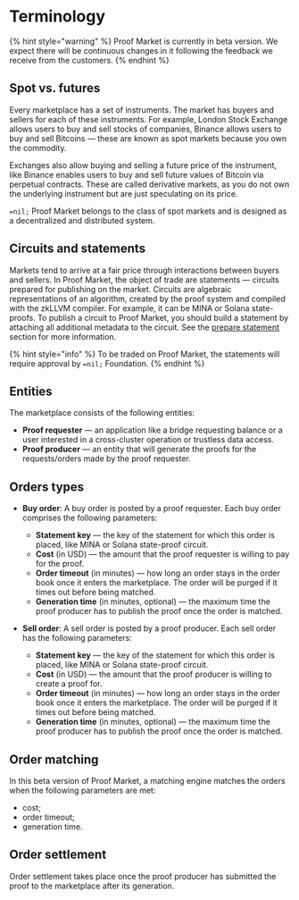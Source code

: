 # Terminology

{% hint style="warning" %}
Proof Market is currently in beta version.
We expect there will be continuous changes in it following the feedback we receive from the customers.
{% endhint %}

## Spot vs. futures

Every marketplace has a set of instruments.
The market has buyers and sellers for each of these instruments.
For example, London Stock Exchange allows users to buy and sell stocks of companies, Binance allows users
to buy and sell Bitcoins — these are known as spot markets because you own the commodity.

Exchanges also allow buying and selling a future price of the instrument, like Binance enables users
to buy and sell future values of Bitcoin via perpetual contracts.
These are called derivative markets, as you do not own the underlying instrument
but are just speculating on its price.

`=nil;` Proof Market belongs to the class of spot markets and is designed
as a decentralized and distributed system.

## Circuits and statements

Markets tend to arrive at a fair price through interactions between buyers and sellers.
In Proof Market, the object of trade are statements — circuits 
prepared for publishing on the market.
Circuits are algebraic representations of an algorithm, created by the proof system
and compiled with the zkLLVM compiler.
For example, it can be MINA or Solana state-proofs.
To publish a circuit to Proof Market, you should build a statement by attaching
all additional metadata to the circuit.
See the [prepare statement](cmd-reference/statement.md/#prepare-statement)
section for more information.

{% hint style="info" %}
To be traded on Proof Market, the statements will require approval by `=nil;` Foundation.
{% endhint %}

## Entities

The marketplace consists of the following entities:

* **Proof requester** — an application like a bridge requesting balance or a user
    interested in a cross-cluster operation or trustless data access.
* **Proof producer** — an entity that will generate the proofs for the requests/orders
    made by the proof requester.

## Orders types

* **Buy order**: A buy order is posted by a proof requester.
    Each buy order comprises the following parameters:
  * **Statement key** — the key of the statement for which this order is placed,
    like MINA or Solana state-proof circuit.
  * **Cost** (in USD) — the amount that the proof requester is willing to pay for the proof.
  * **Order timeout** (in minutes) — how long an order stays in the order book
    once it enters the marketplace.
    The order will be purged if it times out before being matched.
  * **Generation time** (in minutes, optional) — the maximum time the proof producer
    has to publish the proof once the order is matched.

* **Sell order**: A sell order is posted by a proof producer.
    Each sell order has the following parameters:
  * **Statement key** — the key of the statement for which this order is placed,
    like MINA or Solana state-proof circuit.
  * **Cost** (in USD) — the amount that the proof producer is willing to create a proof for.
  * **Order timeout** (in minutes) — how long an order stays in the order book
    once it enters the marketplace.
    The order will be purged if it times out before being matched.
  * **Generation time** (in minutes, optional) — the maximum time the proof producer
    has to publish the proof once the order is matched.

## Order matching

In this beta version of Proof Market, a matching engine matches the orders
when the following parameters are met:

* cost;
* order timeout;
* generation time.

## Order settlement

Order settlement takes place once the proof producer has submitted the proof to the marketplace
after its generation.
